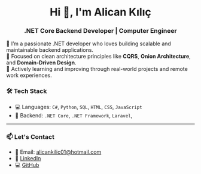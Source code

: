 <h1 align="center">Hi 👋, I'm Alican Kılıç</h1>
<h3 align="center">.NET Core Backend Developer | Computer Engineer</h3>



🔹 I’m a passionate .NET developer who loves building scalable and maintainable backend applications.  
🔹 Focused on clean architecture principles like **CQRS**, **Onion Architecture**, and **Domain-Driven Design**.  
🔹 Actively learning and improving through real-world projects and remote work experiences.  



### 🛠 Tech Stack
- 💻 Languages: `C#`, `Python`, `SQL`, `HTML`, `CSS`, `JavaScript`
- 🚀 Backend: `.NET Core`, `.NET Framework`, `Laravel`,


---

### 📫 Let's Contact

- 📧 Email: alicankilic01@hotmail.com  
- 💼 [LinkedIn](https://www.linkedin.com/in/alican-kilic)  
- 💻 [GitHub](https://github.com/ceng-alicank)  

